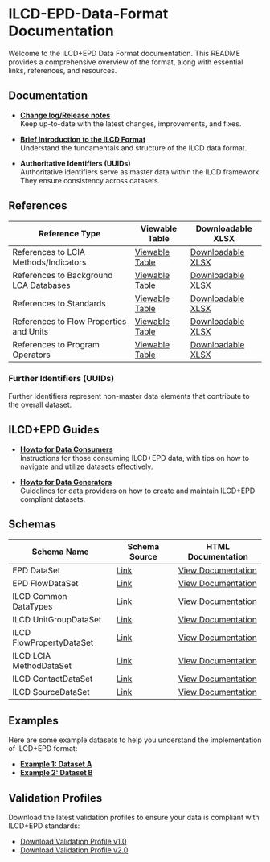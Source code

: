 
# ILCD-EPD-Data-Format Documentation

Welcome to the ILCD+EPD Data Format documentation. This README provides a comprehensive overview of the format, along with essential links, references, and resources.



## Documentation

- **[Change log/Release notes](./docs/changelog.md)**  
  Keep up-to-date with the latest changes, improvements, and fixes.
  
- **[Brief Introduction to the ILCD Format](./docs/introduction.md)**  
  Understand the fundamentals and structure of the ILCD data format.
  
- **Authoritative Identifiers (UUIDs)**  
  Authoritative identifiers serve as master data within the ILCD framework. They ensure consistency across datasets. 



## References



| Reference Type                         | Viewable Table                                 | Downloadable XLSX                           |
|-------------------------------------------|---------------------------------------------------|------------------------------------------------|
| References to LCIA Methods/Indicators     | [Viewable Table](./data/lcia_methods_table.html)  | [Downloadable XLSX](./data/lcia_methods.xlsx)  |
| References to Background LCA Databases    | [Viewable Table](./data/background_lca_table.html)| [Downloadable XLSX](./data/background_lca.xlsx)|
| References to Standards                   | [Viewable Table](./data/standards_table.html)     | [Downloadable XLSX](./data/standards.xlsx)     |
| References to Flow Properties and Units   | [Viewable Table](./data/flow_properties_table.html)| [Downloadable XLSX](./data/flow_properties.xlsx)|
| References to Program Operators           | [Viewable Table](./data/program_operators_table.html) | [Downloadable XLSX](./data/program_operators.xlsx) |

### Further Identifiers (UUIDs)
Further identifiers represent non-master data elements that contribute to the overall dataset.




## ILCD+EPD Guides

- **[Howto for Data Consumers](./docs/consumer_guide.md)**  
  Instructions for those consuming ILCD+EPD data, with tips on how to navigate and utilize datasets effectively.

- **[Howto for Data Generators](./docs/generator_guide.md)**  
  Guidelines for data providers on how to create and maintain ILCD+EPD compliant datasets.


## Schemas

| Schema Name | Schema Source | HTML Documentation |
|-------------|---------------|--------------------|
| EPD DataSet | [Link](./schemas/EPD_DataSet.xsd) | [View Documentation](https://indatawg.github.io/ILCD-EPD-Data-Format/mainBranch/doc/schemadoc/EPD_DataSet.html) |
| EPD FlowDataSet | [Link](./schemas/EPD_FlowDataSet.xsd) | [View Documentation](https://indatawg.github.io/ILCD-EPD-Data-Format/mainBranch/doc/schemadoc/EPD_FlowDataSet.html) |
| ILCD Common DataTypes | [Link](./schemas/ILCD_Common_DataTypes.xsd) | [View Documentation](https://indatawg.github.io/ILCD-EPD-Data-Format/mainBranch/doc/schemadoc/ILCD_Common_DataTypes.html) |
| ILCD UnitGroupDataSet | [Link](./schemas/ILCD_UnitGroupDataSet.xsd) | [View Documentation](https://indatawg.github.io/ILCD-EPD-Data-Format/mainBranch/doc/schemadoc/ILCD_UnitGroupDataSet.html) |
| ILCD FlowPropertyDataSet | [Link](./schemas/ILCD_FlowPropertyDataSet.xsd) | [View Documentation](https://indatawg.github.io/ILCD-EPD-Data-Format/mainBranch/doc/schemadoc/ILCD_FlowPropertyDataSet.html) |
| ILCD LCIA MethodDataSet | [Link](./schemas/ILCD_LCIA_MethodDataSet.xsd) | [View Documentation](https://indatawg.github.io/ILCD-EPD-Data-Format/mainBranch/doc/schemadoc/ILCD_LCIA_MethodDataSet.html) |
| ILCD ContactDataSet | [Link](./schemas/ILCD_ContactDataSet.xsd) | [View Documentation](https://indatawg.github.io/ILCD-EPD-Data-Format/mainBranch/doc/schemadoc/ILCD_ContactDataSet.html) |
| ILCD SourceDataSet | [Link](./schemas/ILCD_SourceDataSet.xsd) | [View Documentation](https://indatawg.github.io/ILCD-EPD-Data-Format/mainBranch/doc/schemadoc/ILCD_SourceDataSet.html) |





## Examples

Here are some example datasets to help you understand the implementation of ILCD+EPD format:
- **[Example 1: Dataset A](./examples/dataset_a.xml)**
- **[Example 2: Dataset B](./examples/dataset_b.xml)**


## Validation Profiles

Download the latest validation profiles to ensure your data is compliant with ILCD+EPD standards:
- [Download Validation Profile v1.0](./validation/validation_profile_v1.0.xml)
- [Download Validation Profile v2.0](./validation/validation_profile_v2.0.xml)

